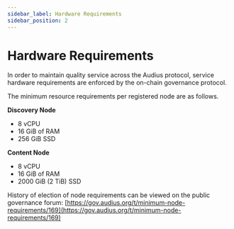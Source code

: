 ```yaml
---
sidebar_label: Hardware Requirements
sidebar_position: 2
---
```


# Hardware Requirements

In order to maintain quality service across the Audius protocol, service hardware requirements are enforced by the on-chain governance protocol.

The minimum resource requirements per registered node are as follows.

**Discovery Node**

* 8 vCPU
* 16 GiB of RAM
* 256 GiB SSD

**Content Node**

* 8 vCPU
* 16 GiB of RAM
* 2000 GiB (2 TiB) SSD



History of election of node requirements can be viewed on the public governance forum: [https://gov.audius.org/t/minimum-node-requirements/169](https://gov.audius.org/t/minimum-node-requirements/169)
